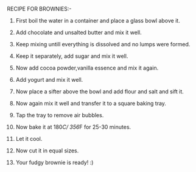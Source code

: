 RECIPE FOR  BROWNIES:-

1) First boil the water in a container and place a glass bowl above it.

2) Add chocolate and unsalted butter and mix it well.

3) Keep mixing untill everything is dissolved and no lumps were formed.

4) Keep it separately, add sugar and mix it well.

5) Now add cocoa powder,vanilla essence and mix it again.

6) Add yogurt and mix it well.

7) Now place a sifter above the bowl and add flour and salt and sift it.

8) Now again mix it well and transfer it to a square baking tray.

9) Tap the tray to remove air bubbles.

10) Now bake it at 180*C/ 356*F for 25-30 minutes.

11) Let it cool.

12) Now cut it in equal sizes.

13) Your fudgy brownie is ready! :)
